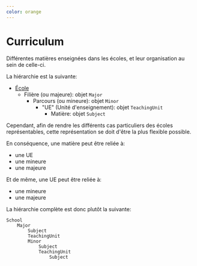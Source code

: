 ```yaml
---
color: orange
---
```


# Curriculum

Différentes matières enseignées dans les écoles, et leur organisation au sein de celle-ci.

La hiérarchie est la suivante:

- [École](../schools)
  - Filière (ou majeure): objet `Major`
    - Parcours (ou mineure): objet `Minor`
      - "UE" (Unité d'enseignement): objet `TeachingUnit`
        - Matière: objet `Subject`

Cependant, afin de rendre les différents cas particuliers des écoles représentables, cette représentation se doit d'être la plus flexible possible.

En conséquence, une matière peut être reliée à:

- une UE
- une mineure
- une majeure

Et de même, une UE peut être reliée à:

- une mineure
- une majeure

La hiérarchie complète est donc plutôt la suivante:

```
School
    Major
        Subject
        TeachingUnit
        Minor
            Subject
            TeachingUnit
                Subject
```
